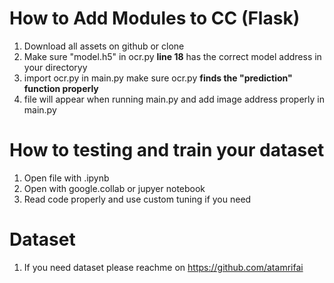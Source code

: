 # How to Add Modules to CC (Flask)
1. Download all assets on github or clone
2. Make sure "model.h5" in ocr.py **line 18** has the correct model address in your directoryy
3. import ocr.py in main.py make sure ocr.py **finds the "prediction" function properly**
4. file will appear when running main.py and add image address properly in main.py

# How to testing and train your dataset
1. Open file with .ipynb
2. Open with google.collab or jupyer notebook
3. Read code properly and use custom tuning if you need

# Dataset
1. If you need dataset please reachme on https://github.com/atamrifai
